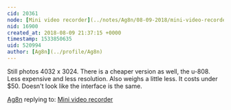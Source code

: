 ```yaml
---
cid: 20361
node: [Mini video recorder](../notes/Ag8n/08-09-2018/mini-video-recorder)
nid: 16900
created_at: 2018-08-09 21:37:15 +0000
timestamp: 1533850635
uid: 520994
author: [Ag8n](../profile/Ag8n)
---
```


Still photos 4032 x 3024.  There is a cheaper version as well, the u-808.  Less expensive and less resolution.  Also weighs a little less.  It costs under $50.  Doesn't look like the interface is the same.

[Ag8n](../profile/Ag8n) replying to: [Mini video recorder](../notes/Ag8n/08-09-2018/mini-video-recorder)

